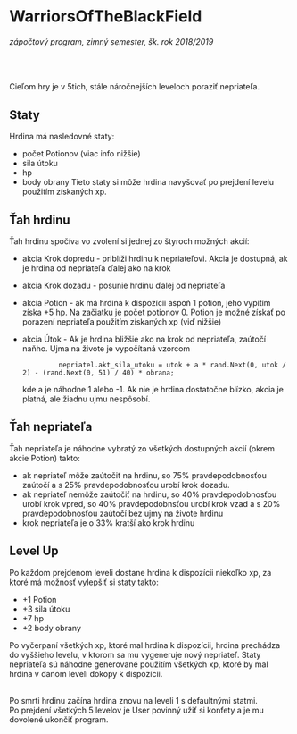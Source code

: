 # WarriorsOfTheBlackField
###### zápočtový program, zimný semester, šk. rok 2018/2019
<br/>
 
Cieľom hry je v 5tich, stále náročnejších leveloch poraziť nepriateľa. 

## Staty
Hrdina má nasledovné staty:
- počet Potionov (viac info nižšie)
- sila útoku
- hp
- body obrany
Tieto staty si môže hrdina navyšovať po prejdení levelu použitím získaných xp.

## Ťah hrdinu
Ťah hrdinu spočíva vo zvolení si jednej zo štyroch možných akcií:
 - akcia Krok dopredu - priblíži hrdinu k nepriateľovi. Akcia je dostupná, ak je hrdina od nepriateľa ďalej ako na krok
 - akcia Krok dozadu - posunie hrdinu ďalej od nepriateľa
 - akcia Potion - ak má hrdina k dispozícii aspoň 1 potion, jeho vypitím získa +5 hp. Na začiatku je počet potionov 0.
                  Potion je možné získať po porazení nepriateľa použitím získaných xp (viď nižšie)
 - akcia Útok - Ak je hrdina bližšie ako na krok od nepriateľa, zaútočí naňho. Ujma na živote je vypočítaná vzorcom 
 
                nepriatel.akt_sila_utoku = utok + a * rand.Next(0, utok / 2) - (rand.Next(0, 51) / 40) * obrana;      
                
            
     kde a je náhodne 1 alebo -1.
     Ak nie je hrdina dostatočne blízko, akcia je platná, ale žiadnu ujmu nespôsobí.
     
## Ťah nepriateľa     
Ťah nepriateľa je náhodne vybratý zo všetkých dostupných akcií (okrem akcie Potion) takto:
 - ak nepriateľ môže zaútočiť na hrdinu, so 75% pravdepodobnosťou zaútočí a s 25% pravdepodobnosťou urobí krok dozadu.
 - ak nepriateľ nemôže zaútočiť na hrdinu, so 40% pravdepodobnosťou urobí krok vpred, so 40% pravdepodobnsťou urobí krok vzad a
 s 20% pravdepodobnosťou zaútočí bez ujmy na živote hrdinu
 - krok nepriateľa je o 33% kratší ako krok hrdinu
 
 
## Level Up
Po každom prejdenom leveli dostane hrdina k dispozícii niekoľko xp, za ktoré má možnosť vylepšiť si staty takto:
 - +1 Potion
 - +3 sila útoku
 - +7 hp
 - +2 body obrany
 
Po vyčerpaní všetkých xp, ktoré mal hrdina k dispozícii, hrdina prechádza do vyššieho levelu, v ktorom sa mu vygeneruje nový nepriateľ.
Staty nepriateľa sú náhodne generované použitím všetkých xp, ktoré by mal hrdina v danom leveli dokopy k dispozícii.

<br/>
Po smrti hrdinu začína hrdina znovu na leveli 1 s defaultnými statmi.
<br/>
Po prejdení všetkých 5 levelov je User povinný užiť si konfety a je mu dovolené ukončiť program.
